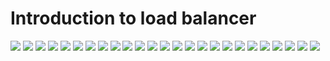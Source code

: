 # Introduction to load balancer #
<img src="img/img1.png"/>
<img src="img/img2.png"/>
<img src="img/img3.png"/>
<img src="img/img4.png"/>
<img src="img/img5.png"/>
<img src="img/img6.png"/>
<img src="img/img7.png"/>
<img src="img/img8.png"/>
<img src="img/img9.png"/>
<img src="img/img10.png"/>

<img src="img/img11.png"/>
<img src="img/img12.png"/>
<img src="img/img13.png"/>
<img src="img/img14.png"/>
<img src="img/img15.png"/>
<img src="img/img16.png"/>
<img src="img/img17.png"/>
<img src="img/img18.png"/>
<img src="img/img19.png"/>
<img src="img/img20.png"/>

<img src="img/img21.png"/>
<img src="img/img22.png"/>
<img src="img/img23.png"/>
<img src="img/img24.png"/>
<img src="img/img25.png"/>